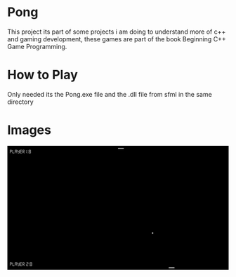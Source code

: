 # Pong
  This project its part of some projects i am doing to understand more of c++ and gaming development, these games are part of the book Beginning C++ Game Programming.
# How to Play
  Only needed its the Pong.exe file and the .dll file from sfml in the same directory
# Images
  ![Pong Image](https://github.com/JpABrasil/Pong/raw/master/Pong_Image.png)
